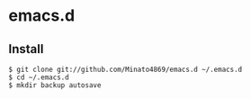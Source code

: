 # emacs.d

## Install 

	$ git clone git://github.com/Minato4869/emacs.d ~/.emacs.d
	$ cd ~/.emacs.d
	$ mkdir backup autosave
